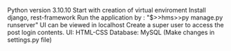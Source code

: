 Python version 3.10.10
Start with creation of virtual enviroment
Install django, rest-framework
Run the application by : "$>>hms>>py manage.py runserver"
UI can be viewed in localhost
Create a super user to access the post login contents.
UI: HTML-CSS
Database: MySQL (Make changes in settings.py file)
